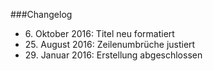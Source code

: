 ###Changelog

* 6\. Oktober 2016: Titel neu formatiert
* 25\. August 2016: Zeilenumbrüche justiert
* 29\. Januar 2016: Erstellung abgeschlossen


